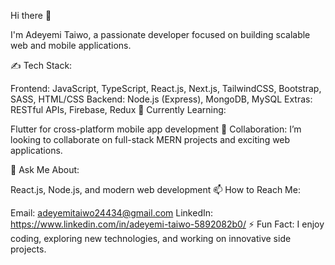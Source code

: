 Hi there 👋

I'm Adeyemi Taiwo, a passionate developer focused on building scalable web and mobile applications.

✍ Tech Stack:

Frontend: JavaScript, TypeScript, React.js, Next.js, TailwindCSS, Bootstrap, SASS, HTML/CSS
Backend: Node.js (Express), MongoDB, MySQL
Extras: RESTful APIs, Firebase, Redux
🌱 Currently Learning:

Flutter for cross-platform mobile app development
👯 Collaboration:
I’m looking to collaborate on full-stack MERN projects and exciting web applications.

💬 Ask Me About:

React.js, Node.js, and modern web development
📫 How to Reach Me:

Email: adeyemitaiwo24434@gmail.com
LinkedIn: https://www.linkedin.com/in/adeyemi-taiwo-5892082b0/
⚡ Fun Fact:
I enjoy coding, exploring new technologies, and working on innovative side projects.
